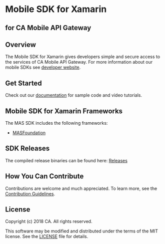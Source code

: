 # Mobile SDK for Xamarin
## for CA Mobile API Gateway

## Overview
The Mobile SDK for Xamarin gives developers simple and secure access to the services of CA Mobile API Gateway. For more information about our mobile SDKs see [developer website][mas.ca.com].

## Get Started
Check out our [documentation](https://www.ca.com/us/developers/mas/docs.html) for sample code and video tutorials.

## Mobile SDK for Xamarin Frameworks

The MAS SDK includes the following frameworks:

- [MASFoundation][MASFoundation]


## SDK Releases

The compiled release binaries can be found here: [Releases][Releases]

## How You Can Contribute

Contributions are welcome and much appreciated. To learn more, see the [Contribution Guidelines][contributing].

## License

Copyright (c) 2018 CA. All rights reserved.

This software may be modified and distributed under the terms
of the MIT license. See the [LICENSE][license-link] file for details.


 [mas.ca.com]: http://mas.ca.com/
 [get-started]: http://mas.ca.com/get-started
 [docs]: http://mas.ca.com/docs/
 [blog]: http://mas.ca.com/blog/

 [MASFoundation]: https://github.com/CAAPIM/Xamarin-MAS-Foundation/pull/80
 [Releases]: https://github.com/CAAPIM/Releases
 [contributing]: /CONTRIBUTING.md
 [license-link]: /LICENSE
